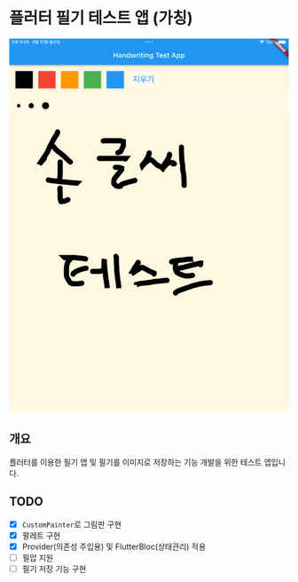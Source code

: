 # 플러터 필기 테스트 앱 (가칭)
![](DEMO.png)

## 개요
플러터를 이용한 필기 앱 및 필기를 이미지로 저장하는 기능 개발을 위한 테스트 앱입니다.

## TODO
- [x] `CustomPainter`로 그림판 구현
- [x] 팔레트 구현
- [x] Provider(의존성 주입용) 및 FlutterBloc(상태관리) 적용
- [ ] 필압 지원
- [ ] 필기 저장 기능 구현
